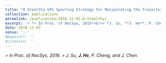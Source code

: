 ```yaml
---
title: "A Stealthy GPS Spoofing Strategy for Manipulating the Trajectory of an Unmanned Aerial Vehicle"
collection: publications
permalink: /publication/2016-11-03-A-Stealthy/
excerpt: '> *> In Proc. of NecSys, 2016*<br>> *J. Su, **J. He**, P. Cheng, and J. Chen*.'
date: 2016-11-03
venue: '--'
#paperurl: ''
#citation: ''
---
```

*> In Proc. of NecSys, 2016.* 
*> J. Su, **J. He**, P. Cheng, and J. Chen*.
